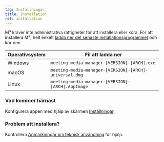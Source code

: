 ```yaml
---
tag: Inställningar
title: Installation
ref: installation
---
```


M³ kräver inte administrativa rättigheter för att installera eller köra. För att installera M³, helt enkelt [ladda ner det senaste installationsprogrammet]({{site.github}}/releases/latest) och kör den.

| Operativsystem | Fil att ladda ner                                      |
| -------------- | ------------------------------------------------------ |
| Windows        | `meeting-media-manager-[VERSION]-[ARCH].exe`           |
| macOS          | `meeting-media-manager-[VERSION]-[ARCH]-universal.dmg` |
| Linux          | `meeting-media-manager-[VERSION]-[ARCH].AppImage`      |

### Vad kommer härnäst

Konfigurera appen med hjälp av skärmen [Inställningar]({{page.lang}}/#configuration).

### Problem att installera?

Kontrollera [Anmärkningar om teknisk användning]({{page.lang}}/#usage-notes) för hjälp.
